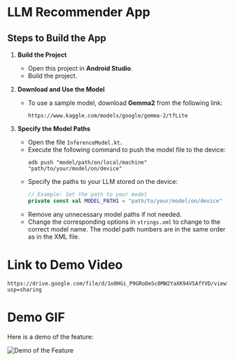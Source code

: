 # LLM Recommender App

## Steps to Build the App

1. **Build the Project**
   - Open this project in **Android Studio**.
   - Build the project.
     
2. **Download and Use the Model**
   - To use a sample model, download **Gemma2** from the following link:
     ```
     https://www.kaggle.com/models/google/gemma-2/tfLite
     ```

3. **Specify the Model Paths**
   - Open the file `InferenceModel.kt`.
   - Execute the following command to push the model file to the device:
     ```
     adb push "model/path/on/local/machine" "path/to/your/model/on/device"
     ```
   - Specify the paths to your LLM stored on the device:
     ```kotlin
     // Example: Set the path to your model
     private const val MODEL_PATH1 = "path/to/your/model/on/device"
     ```
   - Remove any unnecessary model paths if not needed.
   - Change the corresponding options in `strings.xml` to change to the correct model name. The model path numbers are in the same order as in the XML file.


# Link to Demo Video

```
https://drive.google.com/file/d/1o0HGi_P9GRoDeSc0MW2YaXK94V5AfYVD/view?usp=sharing
```

# Demo GIF  

Here is a demo of the feature:  

![Demo of the Feature](./demo.gif)
